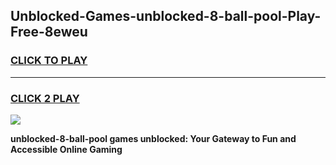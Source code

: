 
## Unblocked-Games-unblocked-8-ball-pool-Play-Free-8eweu
<h3>
<a href="https://premium76.site?title=unblocked-8-ball-pool&ref=20M">CLICK TO PLAY</a></h3>
<hr>

<h3>
<a href="https://premium76.site?title=unblocked-8-ball-pool&ref=20M">CLICK 2 PLAY</a>
  
</h3>

<a href="https://premium76.site?title=unblocked-8-ball-pool&ref=19M"><img src="https://clearcache.store/games.png"></a>


**unblocked-8-ball-pool games unblocked: Your Gateway to Fun and Accessible Online Gaming**

